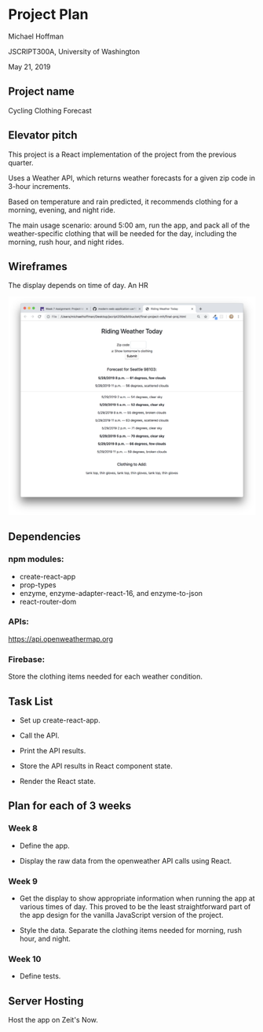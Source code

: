 # Project Plan

Michael Hoffman

JSCRIPT300A, University of Washington

May 21, 2019


## Project name

Cycling Clothing Forecast


## Elevator pitch

This project is a React implementation of the project from the previous quarter.

Uses a Weather API, which returns weather forecasts for a given zip code in 3-hour increments.

Based on temperature and rain predicted, it recommends clothing for a morning, evening, and night ride.

The main usage scenario: around 5:00 am, run the app, and pack all of the weather-specific clothing that will be needed for the day, including the morning, rush hour, and night rides.


## Wireframes

The display depends on time of day.  An HR 

![Version 1 of project](version1ofProject.png)


## Dependencies


### npm modules:

* create-react-app
* prop-types
* enzyme, enzyme-adapter-react-16, and enzyme-to-json
* react-router-dom
<!-- * react-test-renderer -->
<!-- * redux
* react-redux  -->


### APIs:

https://api.openweathermap.org


### Firebase: 

Store the clothing items needed for each weather condition.


## Task List

* Set up create-react-app.

* Call the API.

* Print the API results.

* Store the API results in React component state.

* Render the React state.


## Plan for each of 3 weeks


### Week 8

* Define the app.

* Display the raw data from the openweather API calls using React.


### Week 9

* Get the display to show appropriate information when running the app at various times of day. This proved to be the least straightforward part of the app design for the vanilla JavaScript version of the project.

* Style the data.  Separate the clothing items needed for morning, rush hour, and night.


### Week 10

* Define tests.


## Server Hosting

Host the app on Zeit's Now.
